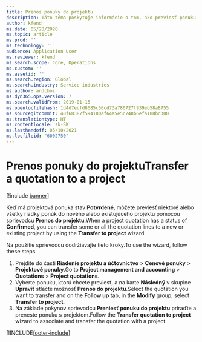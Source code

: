 ```yaml
---
title: Prenos ponuky do projektu
description: Táto téma poskytuje informácie o tom, ako previesť ponuku do nového alebo existujúceho projektu.
author: kfend
ms.date: 05/28/2020
ms.topic: article
ms.prod: ''
ms.technology: ''
audience: Application User
ms.reviewer: kfend
ms.search.scope: Core, Operations
ms.custom: ''
ms.assetid: ''
ms.search.region: Global
ms.search.industry: Service industries
ms.author: andchoi
ms.dyn365.ops.version: 7
ms.search.validFrom: 2019-01-15
ms.openlocfilehash: 1d4d7ecfd8685c56cd73a780727f939eb58a8755
ms.sourcegitcommit: 40f68387f594180af64a5e5c748b6efa188bd300
ms.translationtype: HT
ms.contentlocale: sk-SK
ms.lasthandoff: 05/10/2021
ms.locfileid: "6002750"
---
```

# <a name="transfer-a-quotation-to-a-project"></a><span data-ttu-id="ef01a-103">Prenos ponuky do projektu</span><span class="sxs-lookup"><span data-stu-id="ef01a-103">Transfer a quotation to a project</span></span>

[!include [banner](../includes/banner.md)]

<span data-ttu-id="ef01a-104">Keď má projektová ponuka stav **Potvrdené**, môžete previesť niektoré alebo všetky riadky ponúk do nového alebo existujúceho projektu pomocou sprievodcu **Prenos do projektu**.</span><span class="sxs-lookup"><span data-stu-id="ef01a-104">When a project quotation has a status of **Confirmed**, you can transfer some or all the quotation lines to a new or existing project by using the **Transfer to project** wizard.</span></span> 

<span data-ttu-id="ef01a-105">Na použitie sprievodcu dodržiavajte tieto kroky.</span><span class="sxs-lookup"><span data-stu-id="ef01a-105">To use the wizard, follow these steps.</span></span>

1. <span data-ttu-id="ef01a-106">Prejdite do časti **Riadenie projektu a účtovníctvo** > **Cenové ponuky** > **Projektové ponuky**.</span><span class="sxs-lookup"><span data-stu-id="ef01a-106">Go to **Project management and accounting** > **Quotations** > **Project quotations**.</span></span>
2. <span data-ttu-id="ef01a-107">Vyberte ponuku, ktorú chcete previesť, a na karte **Následný** v skupine **Upraviť** stlačte možnosť **Prenos do projektu**.</span><span class="sxs-lookup"><span data-stu-id="ef01a-107">Select the quotation you want to transfer and on the **Follow up** tab, in the **Modify** group, select **Transfer to project**.</span></span>
3. <span data-ttu-id="ef01a-108">Na základe pokynov sprievodcu **Preniesť ponuku do projektu** priraďte a preneste ponuku s projektom.</span><span class="sxs-lookup"><span data-stu-id="ef01a-108">Follow the **Transfer quotation to project** wizard to associate and transfer the quotation with a project.</span></span>


[!INCLUDE[footer-include](../includes/footer-banner.md)]